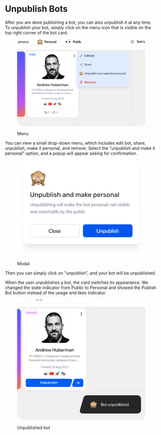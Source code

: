 # Unpublish Bots

After you are done publishing a bot, you can also unpublish it at any time. To unpublish your bot, simply click on the menu icon that is visible on the top right corner of the bot card.

<figure><img src="../.gitbook/assets/Group 362468149.png" alt=""><figcaption><p>Menu</p></figcaption></figure>

You can view a small drop-down menu, which includes edit bot, share, unpublish, make it personal, and remove. Select the "unpublish and make it personal" option, and a popup will appear asking for confirmation.

<figure><img src="../.gitbook/assets/Modal (1).png" alt=""><figcaption><p>Modal</p></figcaption></figure>

Then you can simply click on "unpublish", and your bot will be unpublished.

When the user unpublishes a bot, the card switches its appearance. We changed the state indicator from Public to Personal and showed the Publish Bot button instead of the usage and likes indicator.

<figure><img src="../.gitbook/assets/Publish bot (4).png" alt=""><figcaption><p>Unpublished bot</p></figcaption></figure>
